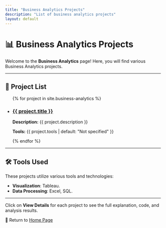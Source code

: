 ```yaml
---
title: "Business Analytics Projects"
description: "List of business analytics projects"
layout: default
---
```


# 📊 Business Analytics Projects

Welcome to the **Business Analytics** page! Here, you will find various Business Analytics projects.

---

## 🚀 **Project List**

<ul>
{% for project in site.business-analytics %}
  <li>
    <h3><a href="{{ project.url }}">{{ project.title }}</a></h3>
    <p><strong>Description:</strong> {{ project.description }}</p>
    <p><strong>Tools:</strong> {{ project.tools | default: "Not specified" }}</p>
  </li>
{% endfor %}
</ul>

---

## 🛠 **Tools Used**
These projects utilize various tools and technologies:
- **Visualization**: Tableau.
- **Data Processing**: Excel, SQL.

---

Click on **View Details** for each project to see the full explanation, code, and analysis results.

🔗 Return to [Home Page](../index.html)
